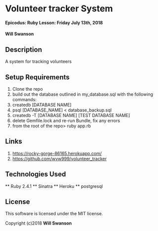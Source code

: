 # Volunteer tracker System

#### Epicodus: Ruby Lesson: Friday July 13th, 2018

#### Will Swanson

## Description

A system for tracking volunteers

## Setup Requirements

1. Clone the repo
1. build out the database outlined in my_database.sql with the following commands:
1. createdb [DATABASE NAME]
1. psql [DATABASE_NAME] < database_backup.sql
1. createdb -T [DATABASE NAME] [TEST DATABASE NAME]
1. delete Gemfile.lock and re-run Bundle, fix any errors
1. from the root of the repo> ruby app.rb

## Links

1. https://rocky-gorge-86165.herokuapp.com/
1. https://github.com/wvw999/volunteer_tracker

## Technologies Used

** Ruby 2.4.1
** Sinatra
** Heroku
** postgresql

## License

This software is licensed under the MIT license.

Copyright (c)2018 **Will Swanson**
